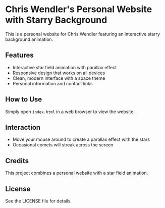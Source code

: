 # Chris Wendler's Personal Website with Starry Background

This is a personal website for Chris Wendler featuring an interactive starry background animation.

## Features

- Interactive star field animation with parallax effect
- Responsive design that works on all devices
- Clean, modern interface with a space theme
- Personal information and contact links

## How to Use

Simply open `index.html` in a web browser to view the website.

## Interaction

- Move your mouse around to create a parallax effect with the stars
- Occasional comets will streak across the screen

## Credits

This project combines a personal website with a star field animation.

## License

See the LICENSE file for details. 